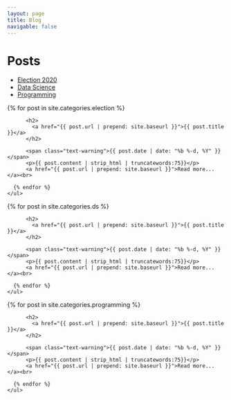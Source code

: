 ```yaml
---
layout: page
title: Blog
navigable: false
---
```


<!-- This page is deprecated and no longer navigable. It should be sunset soon -->

# Posts


<ul class="nav nav-tabs">

  <li class="nav active"><a data-toggle="tab" href="#election">Election 2020</a></li>

  <li class="nav"><a data-toggle="tab" href="#ds">Data Science</a></li>

  <li class="nav"><a data-toggle="tab" href="#programming">Programming</a></li>
</ul>

<div class="tab-content">

  <div class="tab-pane fade in active" id="election">
        <ul style="padding-left:0px;">
      {% for post in site.categories.election %}

          <h2>
            <a href="{{ post.url | prepend: site.baseurl }}">{{ post.title }}</a>
          </h2>

          <span class="text-warning">{{ post.date | date: "%b %-d, %Y" }}</span>
          <p>{{ post.content | strip_html | truncatewords:75}}</p>
          <a href="{{ post.url | prepend: site.baseurl }}">Read more...</a><br>

      {% endfor %}
    </ul>
  </div>

  <div class="tab-pane fade" id="ds">
        <ul style="padding-left:0px;">
      {% for post in site.categories.ds %}

          <h2>
            <a href="{{ post.url | prepend: site.baseurl }}">{{ post.title }}</a>
          </h2>

          <span class="text-warning">{{ post.date | date: "%b %-d, %Y" }}</span>
          <p>{{ post.content | strip_html | truncatewords:75}}</p>
          <a href="{{ post.url | prepend: site.baseurl }}">Read more...</a><br>

      {% endfor %}
    </ul>
  </div>

  <div class="tab-pane fade" id="programming">
            <ul style="padding-left:0px;">
      {% for post in site.categories.programming %}

          <h2>
            <a href="{{ post.url | prepend: site.baseurl }}">{{ post.title }}</a>
          </h2>

          <span class="text-warning">{{ post.date | date: "%b %-d, %Y" }}</span>
          <p>{{ post.content | strip_html | truncatewords:75}}</p>
          <a href="{{ post.url | prepend: site.baseurl }}">Read more...</a><br>

      {% endfor %}
    </ul>
  </div>

</div>
